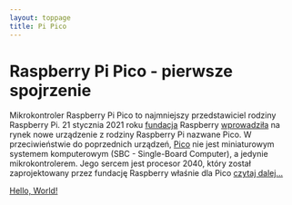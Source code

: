 ```yaml
---
layout: toppage
title: Pi Pico
---
```


# Raspberry Pi Pico - pierwsze spojrzenie

Mikrokontroler Raspberry Pi Pico to najmniejszy przedstawiciel rodziny Raspberry Pi. 21 stycznia 2021 roku [fundacja](https://www.raspberrypi.org/about/) Raspberry [wprowadziła](https://www.raspberrypi.org/blog/raspberry-pi-silicon-pico-now-on-sale/) na rynek nowe urządzenie z rodziny Raspberry Pi nazwane Pico.
W przeciwieństwie do poprzednich urządzeń, [Pico](https://www.raspberrypi.org/products/raspberry-pi-pico/) nie jest miniaturowym systemem komputerowym (SBC - Single-Board Computer), a jedynie mikrokontrolerem. Jego sercem jest procesor 2040, który został zaprojektowany przez fundację Raspberry właśnie dla Pico [czytaj dalej...](./2021/12/wstep)

[Hello, World!](./2022/04/hello)